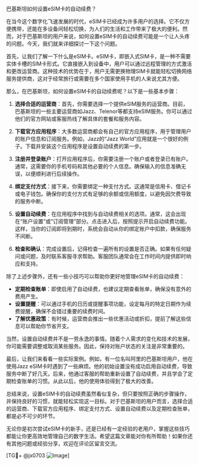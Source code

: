 巴基斯坦如何设置eSIM卡的自动续费？

在当今这个数字化飞速发展的时代，eSIM卡已经成为许多用户的选择。它不仅方便携带，还能在多设备间轻松切换，为人们的生活和工作带来了极大的便利。然而，对于巴基斯坦的用户来说，如何设置eSIM卡的自动续费可能是一个让人头疼的问题。今天，我们就来详细探讨一下这个问题。

首先，让我们了解一下什么是eSIM卡。eSIM卡，即嵌入式SIM卡，是一种不需要实体卡槽的SIM卡形式。它直接嵌入到设备中，用户可以通过远程管理的方式激活和更改运营商。这种技术的优势在于，用户无需更换物理SIM卡就能轻松切换网络服务提供商，这对于经常旅行或需要在多个国家使用手机的人来说尤其方便。

那么，在巴基斯坦，如何设置eSIM卡的自动续费呢？以下是一些基本步骤：

1. **选择合适的运营商**：首先，你需要选择一个提供eSIM服务的运营商。目前，巴基斯坦的一些主要运营商如Jazz、Telenor等都支持eSIM服务。你可以通过他们的官方网站或客服热线了解具体的套餐和服务内容。

2. **下载官方应用程序**：大多数运营商都会有自己的官方应用程序，用于管理用户的账户信息和订阅服务。例如，Jazz的“Jazz World”应用就是一个很好的例子。下载并安装这个应用程序是设置自动续费的第一步。

3. **注册并登录账户**：打开应用程序后，你需要注册一个账户或者登录已有账户。通常，这需要你的手机号码和其他必要的个人信息。确保输入的信息准确无误，以便顺利进行后续操作。

4. **绑定支付方式**：接下来，你需要绑定一种支付方式。这通常是信用卡、借记卡或电子钱包。确保你的支付方式有足够的余额或信用额度，以避免因欠费导致的服务中断。

5. **设置自动续费**：在应用程序中找到与自动续费相关的选项。通常，这会出现在“账户设置”或“订阅管理”部分。点击进入后，按照提示开启自动续费功能。这样，当你的订阅即将到期时，系统会自动从你的绑定账户中扣款，确保服务不间断。

6. **检查和确认**：完成设置后，记得检查一遍所有的设置是否正确。如果有任何疑问或问题，及时联系客服寻求帮助。客服团队通常会在工作时间内提供即时响应和支持。

除了上述步骤外，还有一些小技巧可以帮助你更好地管理eSIM卡的自动续费：

- **定期检查账单**：即使启用了自动续费，也建议定期查看账单，确保没有意外的费用产生。
- **设置提醒**：可以通过手机的日历或提醒事项功能，设定每月的特定日期作为续费提醒，确保不会错过重要的续费时间。
- **了解优惠政策**：有时候，运营商会推出一些优惠活动或折扣，提前了解这些信息可以帮助你节省开支。

当然，设置自动续费并不是一劳永逸的事情。随着个人需求的变化和技术的发展，你可能需要调整或取消某些服务。因此，保持对账户状态的关注是非常重要的。

最后，让我们来看看一些实际案例。例如，有一位名叫阿里的巴基斯坦用户，他在使用Jazz eSIM卡时遇到了一些麻烦。他的初始设置没有成功启用自动续费，导致服务中断了好几天。后来，他通过客服的帮助重新设置了自动续费，并且学会了定期检查账单的习惯。从此以后，他的使用体验得到了极大的改善。

总结来说，设置eSIM卡的自动续费虽然看似复杂，但只要按照正确的步骤操作，并保持良好的习惯，就能轻松实现这一目标。对于巴基斯坦的用户而言，选择合适的运营商、下载官方应用程序、绑定支付方式、设置自动续费以及定期检查账单，都是必不可少的环节。

无论你是初次尝试eSIM卡的新手，还是已经有一定经验的老用户，掌握这些技巧都能让你更高效地管理自己的数字生活。希望这篇文章能对你有所帮助！如果你还有其他问题或经验分享，欢迎在评论区留言交流。

[TG💪+ @jx0703 ![Image](https://github.com/user-attachments/assets/dbca1d08-cadb-493c-b0ec-ad6f7a83f270)]